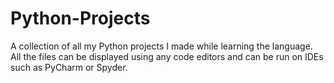 # Python-Projects
A collection of all my Python projects I made while learning the language. All the files can be displayed using any code editors and can be run on IDEs such as PyCharm or Spyder. 
